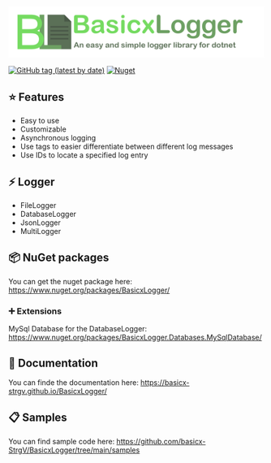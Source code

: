 
![BasicxLogger](https://raw.githubusercontent.com/basicx-StrgV/BasicxLogger/main/graphics/repositoryBanner.png)


[![GitHub tag (latest by date)](https://img.shields.io/github/v/tag/basicx-StrgV/BasicxLogger?label=Version)](https://github.com/basicx-StrgV/BasicxLogger/releases)
[![Nuget](https://img.shields.io/nuget/dt/BasicxLogger?label=NuGet%20Downloads)](https://www.nuget.org/packages/BasicxLogger/)


## ⭐ Features

- Easy to use
- Customizable
- Asynchronous logging
- Use tags to easier differentiate between different log messages
- Use IDs to locate a specified log entry


## ⚡ Logger

- FileLogger
- DatabaseLogger
- JsonLogger
- MultiLogger

## 📦 NuGet packages

You can get the nuget package here: https://www.nuget.org/packages/BasicxLogger/

### ➕ Extensions

MySql Database for the DatabaseLogger: https://www.nuget.org/packages/BasicxLogger.Databases.MySqlDatabase/

## 📖 Documentation

You can finde the documentation here: https://basicx-strgv.github.io/BasicxLogger/

## 📋 Samples

You can find sample code here: https://github.com/basicx-StrgV/BasicxLogger/tree/main/samples
